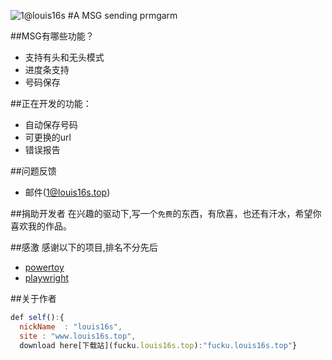 ![1@louis16s](logo.jpg)
#A MSG sending prmgarm

##MSG有哪些功能？

* 支持有头和无头模式
* 进度条支持
* 号码保存

##正在开发的功能：
* 自动保存号码
* 可更换的url
* 错误报告

##问题反馈
* 邮件(1@louis16s.top)

##捐助开发者
在兴趣的驱动下,写一个`免费`的东西，有欣喜，也还有汗水，希望你喜欢我的作品。

##感激
感谢以下的项目,排名不分先后
* [powertoy](https://github.com/microsoft/PowerToys)
* [playwright](https://github.com/microsoft/playwright)

##关于作者
```javascript
def self():{
  nickName  : "louis16s",
  site : "www.louis16s.top",
  download here[下载站](fucku.louis16s.top):"fucku.louis16s.top"}
```
